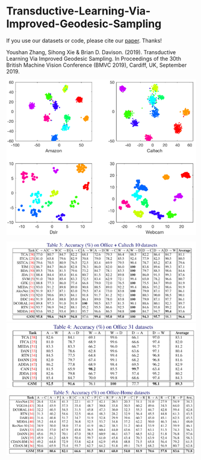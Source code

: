 # Transductive-Learning-Via-Improved-Geodesic-Sampling
If you use our datasets or code, please cite our [paper](http://www.cse.lehigh.edu/~brian/pubs/2019/BMVC/). Thanks!

Youshan Zhang, Sihong Xie & Brian D. Davison. (2019). Transductive Learning Via Improved Geodesic Sampling. In Proceedings of the 30th British Machine Vision Conference (BMVC 2019), Cardiff, UK, September 2019.

![Office+Caltech-10 results](https://github.com/heaventian93/Transductive-Learning-Via-ImprovedGeodesic-Sampling/blob/master/Results/tsne_OC.png)

![Office+Caltech-10 results](https://github.com/heaventian93/Transductive-Learning-Via-ImprovedGeodesic-Sampling/blob/master/Results/OC.png)
![Office 31 results](https://github.com/heaventian93/Transductive-Learning-Via-ImprovedGeodesic-Sampling/blob/master/Results/O31.png)
![Office-Home](https://github.com/heaventian93/Transductive-Learning-Via-ImprovedGeodesic-Sampling/blob/master/Results/OH.png)
